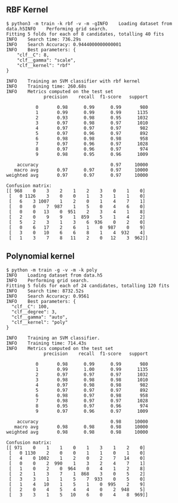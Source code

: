 ## RBF Kernel

    $ python3 -m train -k rbf -v -m -gINFO    Loading dataset from data.h5INFO    Performing grid search.
    Fitting 5 folds for each of 8 candidates, totalling 40 fits
    INFO    Search time: 736.29s
    INFO    Search Accuracy: 0.9444000000000001
    INFO    Best parameters: {
        "clf__C": 8,
        "clf__gamma": "scale",
        "clf__kernel": "rbf"
    }

    INFO    Training an SVM classifier with rbf kernel
    INFO    Training time: 260.68s
    INFO    Metrics computed on the test set
                  precision    recall  f1-score   support

               0       0.98      0.99      0.99       980
               1       0.99      0.99      0.99      1135
               2       0.93      0.98      0.95      1032
               3       0.97      0.98      0.97      1010
               4       0.97      0.97      0.97       982
               5       0.97      0.96      0.97       892
               6       0.98      0.98      0.98       958
               7       0.97      0.96      0.97      1028
               8       0.97      0.96      0.97       974
               9       0.98      0.95      0.96      1009

        accuracy                           0.97     10000
       macro avg       0.97      0.97      0.97     10000
    weighted avg       0.97      0.97      0.97     10000

    Confusion matrix:
    [[ 968    0    3    2    1    2    3    0    1    0]
     [   0 1126    3    0    0    1    3    1    1    0]
     [   6    3 1007    1    2    0    1    4    7    1]
     [   0    0    7  987    1    5    0    4    6    0]
     [   0    0   13    0  951    2    3    4    1    8]
     [   2    0    9    9    1  859    5    1    4    2]
     [   5    2    3    1    3    6  936    0    2    0]
     [   0    6   17    2    6    1    0  987    0    9]
     [   3    0   10    6    6    8    1    4  932    4]
     [   1    3    7    8   11    2    0   12    3  962]]

## Polynomial kernel

    $ python -m train -g -v -m -k poly
    INFO    Loading dataset from data.h5
    INFO    Performing grid search.
    Fitting 5 folds for each of 24 candidates, totalling 120 fits
    INFO    Search time: 8732.52s
    INFO    Search Accuracy: 0.9561
    INFO    Best parameters: {
      "clf__C": 100,
      "clf__degree": 3,
      "clf__gamma": "auto",
      "clf__kernel": "poly"
    }

    INFO    Training an SVM classifier.
    INFO    Training time: 714.43s
    INFO    Metrics computed on the test set
                  precision    recall  f1-score   support

               0       0.98      0.99      0.99       980
               1       0.99      1.00      0.99      1135
               2       0.97      0.97      0.97      1032
               3       0.98      0.98      0.98      1010
               4       0.97      0.98      0.98       982
               5       0.97      0.97      0.97       892
               6       0.98      0.97      0.98       958
               7       0.98      0.97      0.97      1028
               8       0.95      0.97      0.96       974
               9       0.97      0.96      0.97      1009

        accuracy                           0.98     10000
       macro avg       0.98      0.98      0.98     10000
    weighted avg       0.98      0.98      0.98     10000

    Confusion matrix:
    [[ 971    0    1    1    0    1    3    1    2    0]
     [   0 1130    2    0    0    1    1    0    1    0]
     [   4    0 1002    1    2    0    2    7   14    0]
     [   0    0    2  990    1    3    2    4    7    1]
     [   1    0    2    0  964    0    4    1    2    8]
     [   2    1    3    7    1  868    3    0    5    2]
     [   3    3    1    1    5    7  933    0    5    0]
     [   1    4   10    1    5    1    0  995    2    9]
     [   2    0    4    5    4    4    0    2  948    5]
     [   3    3    1    5   10    6    0    4    8  969]]
